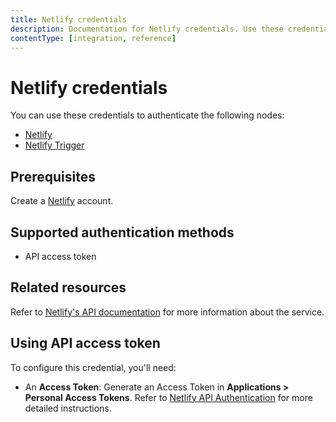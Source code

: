 ```yaml
---
title: Netlify credentials
description: Documentation for Netlify credentials. Use these credentials to authenticate Netlify in n8n, a workflow automation platform.
contentType: [integration, reference]
---
```


# Netlify credentials

You can use these credentials to authenticate the following nodes:

- [Netlify](/integrations/builtin/app-nodes/n8n-nodes-base.netlify.md)
- [Netlify Trigger](/integrations/builtin/trigger-nodes/n8n-nodes-base.netlifytrigger.md)

## Prerequisites

Create a [Netlify](https://netlify.com/) account.

## Supported authentication methods

- API access token

## Related resources

Refer to [Netlify's API documentation](https://docs.netlify.com/api/get-started/) for more information about the service.

## Using API access token

To configure this credential, you'll need:

- An **Access Token**: Generate an Access Token in **Applications > Personal Access Tokens**. Refer to [Netlify API Authentication](https://docs.netlify.com/api/get-started/#authentication) for more detailed instructions.

